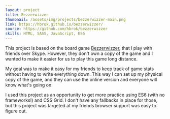 ```yaml
---
layout: project
title: Bezzerwizzer
thumbnail: /assets/img/projects/bezzerwizzer-main.png
link: https://hbrok.github.io/bezzerwizzer/
source: https://github.com/hbrok/bezzerwizzer
skills: HTML, SASS, JavaScript, ES6
---
```


This project is based on the board game [Bezzerwizzer](https://en.wikipedia.org/wiki/Bezzerwizzer), that I play with friends over Skype. However, they don't own a copy of the game and I wanted to make it easier for us to play this game long distance.

My goal was to make it easy for my friends to keep track of game stats without having to write everything down. This way I can set up my physical copy of the game, and they can use the online version and everyone will know what's going on.

I used this project as an opportunity to get more practice using ES6 (with no frameworks!) and CSS Grid. I don't have any fallbacks in place for those, but this project was targeted at my friends browser support was easy to figure out.
